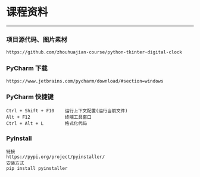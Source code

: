 # 课程资料
___________________________

### 项目源代码、图片素材

    https://github.com/zhouhuajian-course/python-tkinter-digital-clock
    
### PyCharm 下载

    https://www.jetbrains.com/pycharm/download/#section=windows
    
### PyCharm 快捷键

    Ctrl + Shift + F10    运行上下文配置(运行当前文件)
    Alt + F12             终端工具窗口
    Ctrl + Alt + L        格式化代码
    
### Pyinstall

    链接
    https://pypi.org/project/pyinstaller/
    安装方式
    pip install pyinstaller
    

    
